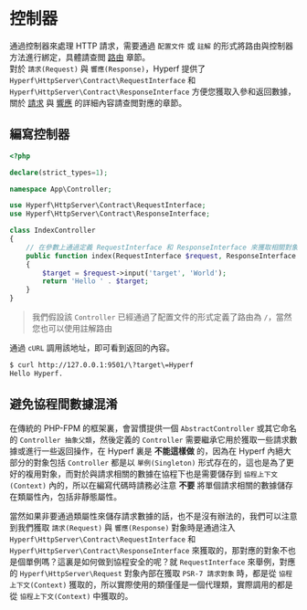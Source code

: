 # 控制器

通過控制器來處理 HTTP 請求，需要通過 `配置文件` 或 `註解` 的形式將路由與控制器方法進行綁定，具體請查閲 [路由](zh/router.md) 章節。   
對於 `請求(Request)` 與 `響應(Response)`，Hyperf 提供了 `Hyperf\HttpServer\Contract\RequestInterface` 和 `Hyperf\HttpServer\Contract\ResponseInterface` 方便您獲取入參和返回數據，關於 [請求](zh/request.md) 與 [響應](zh/response.md) 的詳細內容請查閲對應的章節。

## 編寫控制器

```php
<?php

declare(strict_types=1);

namespace App\Controller;

use Hyperf\HttpServer\Contract\RequestInterface;
use Hyperf\HttpServer\Contract\ResponseInterface;

class IndexController
{
    // 在參數上通過定義 RequestInterface 和 ResponseInterface 來獲取相關對象，對象會被依賴注入容器自動注入
    public function index(RequestInterface $request, ResponseInterface $response)
    {
        $target = $request->input('target', 'World');
        return 'Hello ' . $target;
    }
}
```

> 我們假設該 `Controller` 已經通過了配置文件的形式定義了路由為 `/`，當然您也可以使用註解路由

通過 `cURL` 調用該地址，即可看到返回的內容。

```bash
$ curl http://127.0.0.1:9501/\?target\=Hyperf
Hello Hyperf.
```

## 避免協程間數據混淆

在傳統的 PHP-FPM 的框架裏，會習慣提供一個 `AbstractController` 或其它命名的 `Controller 抽象父類`，然後定義的 `Controller` 需要繼承它用於獲取一些請求數據或進行一些返回操作，在 Hyperf 裏是 **不能這樣做** 的，因為在 Hyperf 內絕大部分的對象包括 `Controller` 都是以 `單例(Singleton)` 形式存在的，這也是為了更好的複用對象，而對於與請求相關的數據在協程下也是需要儲存到 `協程上下文(Context)` 內的，所以在編寫代碼時請務必注意 **不要** 將單個請求相關的數據儲存在類屬性內，包括非靜態屬性。   

當然如果非要通過類屬性來儲存請求數據的話，也不是沒有辦法的，我們可以注意到我們獲取 `請求(Request)` 與 `響應(Response)` 對象時是通過注入 `Hyperf\HttpServer\Contract\RequestInterface` 和 `Hyperf\HttpServer\Contract\ResponseInterface` 來獲取的，那對應的對象不也是個單例嗎？這裏是如何做到協程安全的呢？就 `RequestInterface` 來舉例，對應的 `Hyperf\HttpServer\Request` 對象內部在獲取 `PSR-7 請求對象` 時，都是從 `協程上下文(Context)` 獲取的，所以實際使用的類僅僅是一個代理類，實際調用的都是從 `協程上下文(Context)` 中獲取的。
